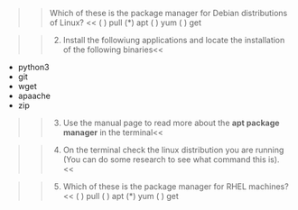 >> Which of these is the package manager for Debian distributions of Linux? <<
( ) pull
(*) apt
( ) yum
( ) get

>>2. Install the followiung applications and  locate the installation of the following binaries<<
- python3
- git
- wget
- apaache
- zip

>>3. Use the manual page to read more about the **apt package manager** in the terminal<< 

>>4. On the terminal check the linux distribution you are running (You can do some research to see what command this is).<<

>>5. Which of these is the package manager for RHEL machines?<<
( ) pull
( ) apt
(*) yum
( ) get